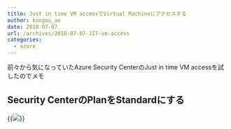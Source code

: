 ```yaml
---
title: Just in time VM accessでVirtual Machineにアクセスする
author: kongou_ae
date: 2018-07-07
url: /archives/2018-07-07-JIT-vm-access
categories:
  - azure
---
```


前々から気になっていたAzure Security CenterのJust in time VM accessを試したのでメモ

## Security CenterのPlanをStandardにする

{{<img src="./2018-07-07-001.png">}}
